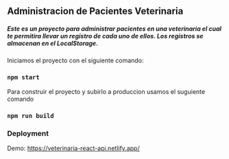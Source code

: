 ## Administracion de Pacientes Veterinaria

##### Este es un proyecto para administrar pacientes en una veterinaria el cual te permitira llevar un registro de cada uno de ellos. Los registros se almacenan en el LocalStorage.

Iniciamos el proyecto con el siguiente comando:

### `npm start`

Para construir el proyecto y subirlo a produccion usamos el suguiente comando

### `npm run build`

### Deployment

Demo: https://veterinaria-react-api.netlify.app/


